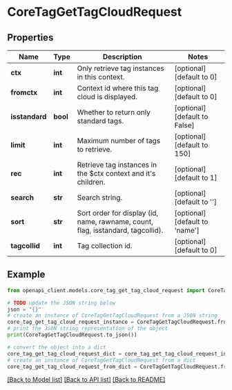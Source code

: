 # CoreTagGetTagCloudRequest


## Properties

Name | Type | Description | Notes
------------ | ------------- | ------------- | -------------
**ctx** | **int** | Only retrieve tag instances in this context. | [optional] [default to 0]
**fromctx** | **int** | Context id where this tag cloud is displayed. | [optional] [default to 0]
**isstandard** | **bool** | Whether to return only standard tags. | [optional] [default to False]
**limit** | **int** | Maximum number of tags to retrieve. | [optional] [default to 150]
**rec** | **int** | Retrieve tag instances in the $ctx context and it&#39;s children. | [optional] [default to 1]
**search** | **str** | Search string. | [optional] [default to '']
**sort** | **str** | Sort order for display                     (id, name, rawname, count, flag, isstandard, tagcollid). | [optional] [default to 'name']
**tagcollid** | **int** | Tag collection id. | [optional] [default to 0]

## Example

```python
from openapi_client.models.core_tag_get_tag_cloud_request import CoreTagGetTagCloudRequest

# TODO update the JSON string below
json = "{}"
# create an instance of CoreTagGetTagCloudRequest from a JSON string
core_tag_get_tag_cloud_request_instance = CoreTagGetTagCloudRequest.from_json(json)
# print the JSON string representation of the object
print(CoreTagGetTagCloudRequest.to_json())

# convert the object into a dict
core_tag_get_tag_cloud_request_dict = core_tag_get_tag_cloud_request_instance.to_dict()
# create an instance of CoreTagGetTagCloudRequest from a dict
core_tag_get_tag_cloud_request_from_dict = CoreTagGetTagCloudRequest.from_dict(core_tag_get_tag_cloud_request_dict)
```
[[Back to Model list]](../README.md#documentation-for-models) [[Back to API list]](../README.md#documentation-for-api-endpoints) [[Back to README]](../README.md)


